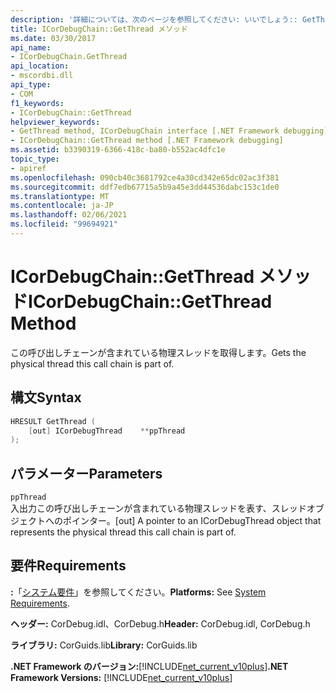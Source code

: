 ```yaml
---
description: '詳細については、次のページを参照してください: いいでしょう:: GetThread メソッド'
title: ICorDebugChain::GetThread メソッド
ms.date: 03/30/2017
api_name:
- ICorDebugChain.GetThread
api_location:
- mscordbi.dll
api_type:
- COM
f1_keywords:
- ICorDebugChain::GetThread
helpviewer_keywords:
- GetThread method, ICorDebugChain interface [.NET Framework debugging]
- ICorDebugChain::GetThread method [.NET Framework debugging]
ms.assetid: b3390319-6366-418c-ba80-b552ac4dfc1e
topic_type:
- apiref
ms.openlocfilehash: 090cb40c3681792ce4a30cd342e65dc02ac3f381
ms.sourcegitcommit: ddf7edb67715a5b9a45e3dd44536dabc153c1de0
ms.translationtype: MT
ms.contentlocale: ja-JP
ms.lasthandoff: 02/06/2021
ms.locfileid: "99694921"
---
```

# <a name="icordebugchaingetthread-method"></a><span data-ttu-id="4915c-103">ICorDebugChain::GetThread メソッド</span><span class="sxs-lookup"><span data-stu-id="4915c-103">ICorDebugChain::GetThread Method</span></span>

<span data-ttu-id="4915c-104">この呼び出しチェーンが含まれている物理スレッドを取得します。</span><span class="sxs-lookup"><span data-stu-id="4915c-104">Gets the physical thread this call chain is part of.</span></span>  
  
## <a name="syntax"></a><span data-ttu-id="4915c-105">構文</span><span class="sxs-lookup"><span data-stu-id="4915c-105">Syntax</span></span>  
  
```cpp  
HRESULT GetThread (  
    [out] ICorDebugThread    **ppThread  
);  
```  
  
## <a name="parameters"></a><span data-ttu-id="4915c-106">パラメーター</span><span class="sxs-lookup"><span data-stu-id="4915c-106">Parameters</span></span>  

 `ppThread`  
 <span data-ttu-id="4915c-107">入出力この呼び出しチェーンが含まれている物理スレッドを表す、スレッドオブジェクトへのポインター。</span><span class="sxs-lookup"><span data-stu-id="4915c-107">[out] A pointer to an ICorDebugThread object that represents the physical thread this call chain is part of.</span></span>  
  
## <a name="requirements"></a><span data-ttu-id="4915c-108">要件</span><span class="sxs-lookup"><span data-stu-id="4915c-108">Requirements</span></span>  

 <span data-ttu-id="4915c-109">**:**「[システム要件](../../get-started/system-requirements.md)」を参照してください。</span><span class="sxs-lookup"><span data-stu-id="4915c-109">**Platforms:** See [System Requirements](../../get-started/system-requirements.md).</span></span>  
  
 <span data-ttu-id="4915c-110">**ヘッダー:** CorDebug.idl、CorDebug.h</span><span class="sxs-lookup"><span data-stu-id="4915c-110">**Header:** CorDebug.idl, CorDebug.h</span></span>  
  
 <span data-ttu-id="4915c-111">**ライブラリ:** CorGuids.lib</span><span class="sxs-lookup"><span data-stu-id="4915c-111">**Library:** CorGuids.lib</span></span>  
  
 <span data-ttu-id="4915c-112">**.NET Framework のバージョン:**[!INCLUDE[net_current_v10plus](../../../../includes/net-current-v10plus-md.md)]</span><span class="sxs-lookup"><span data-stu-id="4915c-112">**.NET Framework Versions:** [!INCLUDE[net_current_v10plus](../../../../includes/net-current-v10plus-md.md)]</span></span>
